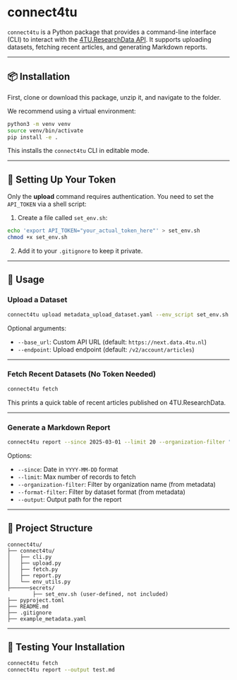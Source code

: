 
# connect4tu

`connect4tu` is a Python package that provides a command-line interface (CLI) to interact with the [4TU.ResearchData API](https://djehuty.4tu.nl/#x1-600005). It supports uploading datasets, fetching recent articles, and generating Markdown reports.

---

## 📦 Installation

First, clone or download this package, unzip it, and navigate to the folder.

We recommend using a virtual environment:

```bash
python3 -m venv venv
source venv/bin/activate
pip install -e .
```

This installs the `connect4tu` CLI in editable mode.

---

## 🔐 Setting Up Your Token

Only the **upload** command requires authentication. You need to set the `API_TOKEN` via a shell script:

1. Create a file called `set_env.sh`:

```bash
echo 'export API_TOKEN="your_actual_token_here"' > set_env.sh
chmod +x set_env.sh
```

2. Add it to your `.gitignore` to keep it private.

---

## 🚀 Usage

### Upload a Dataset

```bash
connect4tu upload metadata_upload_dataset.yaml --env_script set_env.sh
```

Optional arguments:
- `--base_url`: Custom API URL (default: `https://next.data.4tu.nl`)
- `--endpoint`: Upload endpoint (default: `/v2/account/articles`)

---

### Fetch Recent Datasets (No Token Needed)

```bash
connect4tu fetch
```

This prints a quick table of recent articles published on 4TU.ResearchData.

---

### Generate a Markdown Report

```bash
connect4tu report --since 2025-03-01 --limit 20 --organization-filter "Delft" --format-filter "NetCDF" --output tud_netcdf_report.md
```

Options:
- `--since`: Date in `YYYY-MM-DD` format
- `--limit`: Max number of records to fetch
- `--organization-filter`: Filter by organization name (from metadata)
- `--format-filter`: Filter by dataset format (from metadata)
- `--output`: Output path for the report

---

## 🧠 Project Structure

```
connect4tu/
├── connect4tu/
│   ├── cli.py
│   ├── upload.py
│   ├── fetch.py
│   ├── report.py
│   └── env_utils.py
├──────secrets/
        ├── set_env.sh (user-defined, not included)
├── pyproject.toml
├── README.md
├── .gitignore
├── example_metadata.yaml

```

---

## 🧪 Testing Your Installation

```bash
connect4tu fetch
connect4tu report --output test.md
```




